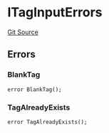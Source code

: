 # ITagInputErrors
[Git Source](https://github.com/thrackle-io/tron/blob/bbc344dde218df220c4305ef421070eaa38c5cad/src/common/IErrors.sol)


## Errors
### BlankTag

```solidity
error BlankTag();
```

### TagAlreadyExists

```solidity
error TagAlreadyExists();
```

